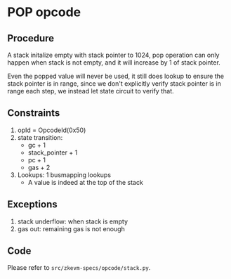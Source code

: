 # POP opcode

## Procedure

A stack initalize empty with stack pointer to 1024, pop operation can only happen when stack is not empty, and it will increase by 1 of stack pointer.

Even the popped value will never be used, it still does lookup to ensure the stack pointer is in range, since we don't explicitly verify stack pointer is in range each step, we instead let state circuit to verify that.

## Constraints

1. opId = OpcodeId(0x50)
2. state transition:
   - gc + 1
   - stack_pointer + 1
   - pc + 1
   - gas + 2
3. Lookups: 1 busmapping lookups
   - A value is indeed at the top of the stack

## Exceptions

1. stack underflow: when stack is empty
2. gas out: remaining gas is not enough

## Code

Please refer to `src/zkevm-specs/opcode/stack.py`.
